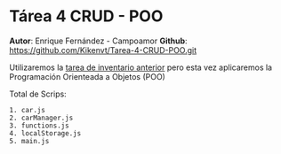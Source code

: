 # Tárea 4 CRUD - POO
**Autor**: Enrique Fernández - Campoamor
**Github**: https://github.com/Kikenvt/Tarea-4-CRUD-POO.git

Utilizaremos la [tarea de inventario anterior](https://github.com/Kikenvt/Tarea2-CRUD-JS) pero esta vez aplicaremos la Programación Orienteada a Objetos (POO)

Total de Scrips:

    1. car.js
    2. carManager.js
    3. functions.js
    4. localStorage.js
    5. main.js


